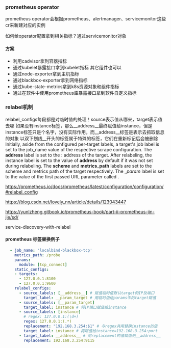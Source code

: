 ### prometheus operator

prometheus operator会根据prometheus、alertmanager、servicemonitor这些cr来新建对应的实例

如何给operator配置拿到相关指标？通过servicemonitor对象

#### 方案

- 利用cadvisor拿到容器指标
- 通过kubelet暴露接口拿到kubelet指标 其它组件也可以
- 通过node-exporter拿到主机指标
- 通过blackbox-exporter拿到网络指标
- 通过kube-state-metrics拿到k8s资源对象和组件指标
- 通过在软件中使用prometheus库暴露接口拿到软件自定义指标

### relabel机制

relabel_configs每段都是对临时值的处理！source表示值从哪来，target表示值去哪
如果没有instance标签，那么__address__最终赋值给instance，但是instance标签只是个名字，没有实际作用，而__address__标签是表示去抓取信息的对象
以双下划线__开头的标签属于特殊的标签，它们在重新标记后会被删除
Initially, aside from the configured per-target labels, a target's job label is set to the job_name value of the respective scrape configuration. The __address__ label is set to the <host>:<port> address of the target. After relabeling, the instance label is set to the value of __address__ by default if it was not set during relabeling. The __scheme__ and __metrics_path__ labels are set to the scheme and metrics path of the target respectively. The __param_<name> label is set to the value of the first passed URL parameter called <name>.

https://prometheus.io/docs/prometheus/latest/configuration/configuration/#relabel_config

https://blog.csdn.net/lovely_nn/article/details/123043447

https://yunlzheng.gitbook.io/prometheus-book/part-ii-prometheus-jin-jie/sd/

service-discovery-with-relabel

#### prometheus 标签替换例子
```yaml
  - job_name: 'localbind-blackbox-tcp'
    metrics_path: /probe
    params:
      module: [tcp_connect]
    static_configs:
    - targets:
      - 127.0.0.1:8100
      - 127.0.0.1:9600
    relabel_configs:
      - source_labels: [__address__] # 赋值临时值默认target的IP及端口
        target_label: __param_target # 用临时值给params中的target赋值
      - source_labels: [__param_target] 
        target_label: instance # 将IP端口赋值给instance
      - source_labels: [instance] 
        # regex: 127.0.0.1:(\d+)
        regex: 127.0.0.1:(.*) 
        replacement: "192.168.3.254:$1" # 与regex共用替换instance的值
        target_label: instance # 再赋值给instance=192.168.3.254:port
      - target_label: __address__ # 用replacement的值赋值到__address__
        replacement: 192.168.3.254:9115
```


